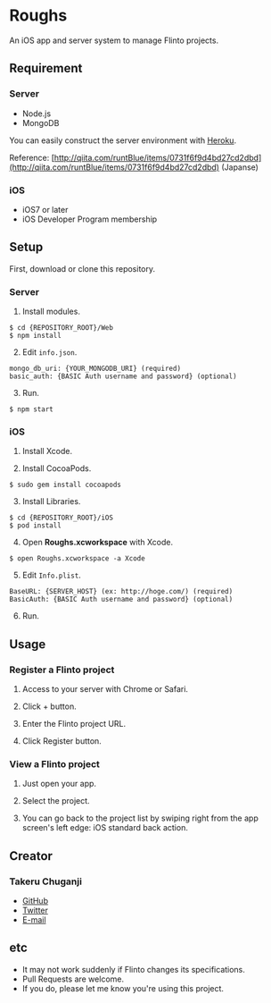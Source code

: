 # Roughs

An iOS app and server system to manage Flinto projects.

## Requirement

### Server

- Node.js
- MongoDB

You can easily construct the server environment with [Heroku](https://www.heroku.com).

Reference: [http://qiita.com/runtBlue/items/0731f6f9d4bd27cd2dbd](http://qiita.com/runtBlue/items/0731f6f9d4bd27cd2dbd) (Japanse)

### iOS

- iOS7 or later
- iOS Developer Program membership

## Setup

First, download or clone this repository.

### Server

1. Install modules.

```
$ cd {REPOSITORY_ROOT}/Web
$ npm install
```

2. Edit `info.json`.

```
mongo_db_uri: {YOUR_MONGODB_URI} (required)
basic_auth: {BASIC Auth username and password} (optional)
```

3. Run.

```
$ npm start
```

### iOS

1. Install Xcode.

2. Install CocoaPods.

```
$ sudo gem install cocoapods
```

3. Install Libraries.

```
$ cd {REPOSITORY_ROOT}/iOS
$ pod install
```

4. Open **Roughs.xcworkspace** with Xcode.

```
$ open Roughs.xcworkspace -a Xcode
```

5. Edit `Info.plist`.

```
BaseURL: {SERVER_HOST} (ex: http://hoge.com/) (required)
BasicAuth: {BASIC Auth username and password} (optional)
```

6. Run.

## Usage

### Register a Flinto project

1. Access to your server with Chrome or Safari.

2. Click + button.

3. Enter the Flinto project URL.

4. Click Register button.

### View a Flinto project

1. Just open your app.

2. Select the project.

3. You can go back to the project list by swiping right from the app screen's left edge: iOS standard back action.

## Creator

### Takeru Chuganji

* [GitHub](https://github.com/hoppenichu)
* [Twitter](https://twitter.com/hoppenichu)
* [E-mail](mailto:takeru@hoppenichu.com)

## etc

* It may not work suddenly if Flinto changes its specifications.
* Pull Requests are welcome.
* If you do, please let me know you're using this project.


